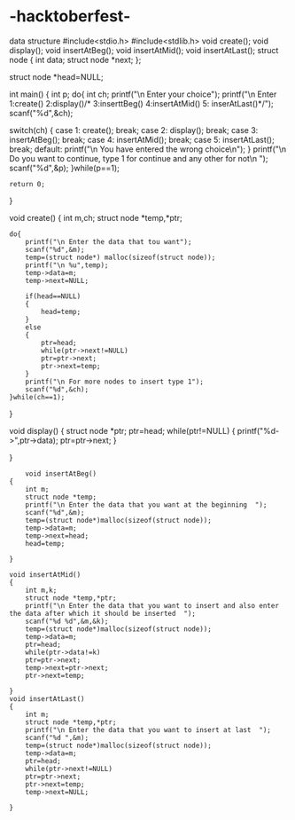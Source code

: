 # -hacktoberfest-
data structure
#include<stdio.h> 
#include<stdlib.h>
void create();
void display();
void insertAtBeg();
void insertAtMid();
void insertAtLast();
 struct node 
{
	int data;
	struct node *next;
};

struct node *head=NULL;

int main()
{
	int p;
	do{	
   int ch;
   printf("\n Enter your choice");
   printf("\n Enter 1:create() 2:display()/* 3:inserttBeg() 4:insertAtMid() 5: inserAtLast()*/");
   scanf("%d",&ch);
   
   switch(ch)
   { 
   	case 1: create();
   	         break;
   	case 2: display();
   	         break;
   	case 3:  insertAtBeg();
   	         break;
   	case 4:  insertAtMid();
   	         break;
   	case 5: insertAtLast();
   	         break;
   	default: printf("\n You have entered the wrong choice\n");
   }
   printf("\n Do you want to continue, type 1 for continue and any other for not\n ");
   scanf("%d",&p);
}while(p==1);
	
	return 0;
}



void create()
{
	int m,ch;
	struct node *temp,*ptr;
	  
	do{
		printf("\n Enter the data that tou want");
		scanf("%d",&m);
		temp=(struct node*) malloc(sizeof(struct node));
		printf("\n %u",temp);
		temp->data=m;
		temp->next=NULL;
		
		if(head==NULL)
		{
			head=temp;
		}
		else
		{
			ptr=head;
			while(ptr->next!=NULL)
 			ptr=ptr->next;
			ptr->next=temp;
		}
		printf("\n For more nodes to insert type 1");
		scanf("%d",&ch);
	}while(ch==1);
}

void display()
{
	struct node *ptr;
	ptr=head;
	while(ptr!=NULL)
	{
		printf("%d->",ptr->data);
		ptr=ptr->next;
	}
	
}
	
		void insertAtBeg()
	{
		int m;
		struct node *temp;
		printf("\n Enter the data that you want at the beginning  ");
		scanf("%d",&m);
		temp=(struct node*)malloc(sizeof(struct node));
		temp->data=m;
		temp->next=head;
		head=temp;
		
	}
	
	void insertAtMid()
	{
		int m,k;
		struct node *temp,*ptr;
		printf("\n Enter the data that you want to insert and also enter the data after which it should be inserted  ");
		scanf("%d %d",&m,&k);
		temp=(struct node*)malloc(sizeof(struct node));
		temp->data=m;
		ptr=head;
	 	while(ptr->data!=k)
		ptr=ptr->next;
		temp->next=ptr->next;
		ptr->next=temp;
		
	}
	void insertAtLast()
	{
		int m;
		struct node *temp,*ptr;
		printf("\n Enter the data that you want to insert at last  ");
		scanf("%d ",&m);
		temp=(struct node*)malloc(sizeof(struct node));
		temp->data=m;
		ptr=head;
		while(ptr->next!=NULL)
		ptr=ptr->next;
		ptr->next=temp;
		temp->next=NULL;
		
 	}  
